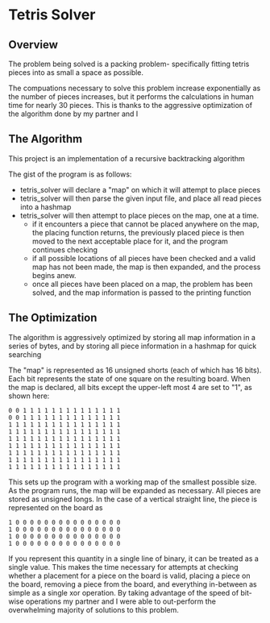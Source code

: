 # Tetris Solver

## Overview
The problem being solved is a packing problem- specifically fitting tetris pieces into as small a space as possible.

The compuations necessary to solve this problem increase exponentially as the number of pieces increases, but it performs the calculations in human time for nearly 30 pieces. This is thanks to the aggressive optimization of the algorithm done by my partner and I

## The Algorithm
This project is an implementation of a recursive backtracking algorithm

The gist of the program is as follows:
- tetris_solver will declare a "map" on which it will attempt to place pieces
- tetris_solver will then parse the given input file, and place all read pieces into a hashmap	
- tetris_solver will then attempt to place pieces on the map, one at a time.
	- if it encounters a piece that cannot be placed anywhere on the map, the placing function returns, the previously placed piece is then moved to the next acceptable place for it, and the program continues checking
	- if all possible locations of all pieces have been checked and a valid map has not been made, the map is then expanded, and the process begins anew.
	- once all pieces have been placed on a map, the problem has been solved, and the map information is passed to the printing function
	
## The Optimization

The algorithm is aggressively optimized by storing all map information in a series of bytes, and by storing all piece information in a hashmap for quick searching

The "map" is represented as 16 unsigned shorts (each of which has 16 bits). Each bit represents the state of one square on the resulting board.
When the map is declared, all bits except the upper-left most 4 are set to "1", as shown here:
```
0 0 1 1 1 1 1 1 1 1 1 1 1 1 1 1 
0 0 1 1 1 1 1 1 1 1 1 1 1 1 1 1 
1 1 1 1 1 1 1 1 1 1 1 1 1 1 1 1 
1 1 1 1 1 1 1 1 1 1 1 1 1 1 1 1
1 1 1 1 1 1 1 1 1 1 1 1 1 1 1 1
1 1 1 1 1 1 1 1 1 1 1 1 1 1 1 1
1 1 1 1 1 1 1 1 1 1 1 1 1 1 1 1
1 1 1 1 1 1 1 1 1 1 1 1 1 1 1 1
1 1 1 1 1 1 1 1 1 1 1 1 1 1 1 1
```
This sets up the program with a working map of the smallest possible size. As the program runs, the map will be expanded as necessary.
All pieces are stored as unsigned longs. In the case of a vertical straight line, the piece is represented on the board as
```
1 0 0 0 0 0 0 0 0 0 0 0 0 0 0 0
1 0 0 0 0 0 0 0 0 0 0 0 0 0 0 0
1 0 0 0 0 0 0 0 0 0 0 0 0 0 0 0
1 0 0 0 0 0 0 0 0 0 0 0 0 0 0 0
```
If you represent this quantity in a single line of binary, it can be treated as a single value. This makes the time necessary for attempts at checking whether a placement for a piece on the board is valid, placing a piece on the board, removing a piece from the board, and everything in-between as simple as a single xor operation.
By taking advantage of the speed of bit-wise operations my partner and I were able to out-perform the overwhelming majority of solutions to this problem.
